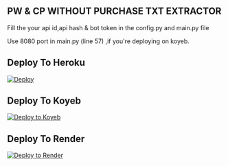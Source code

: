 ## PW & CP WITHOUT PURCHASE TXT EXTRACTOR 

Fill the your api id,api hash & bot token in the config.py and main.py file

Use 8080 port in main.py (line 57) ,if you're deploying on koyeb.


## Deploy To Heroku

[![Deploy](https://www.herokucdn.com/deploy/button.svg)](https://heroku.com/deploy?template=https://github.com/ankush-1223/PwCpAppxTxtExtractor)

## Deploy To Koyeb

[![Deploy to Koyeb](https://www.koyeb.com/static/images/deploy/button.svg)](https://app.koyeb.com/deploy?name=advance-txt-uploader&repository=Tushar557845%2FADVANCE-TXT-UPLOADER&branch=main&builder=dockerfile&instance_type=free&instances_min=0&autoscaling_sleep_idle_delay=300&ports=8080%3Bhttp%3B%2F&hc_protocol%5B8080%5D=tcp&hc_grace_period%5B8080%5D=5&hc_interval%5B8080%5D=30&hc_restart_limit%5B8080%5D=3&hc_timeout%5B8080%5D=5&hc_path%5B8080%5D=%2F&hc_method%5B8080%5D=get)

## Deploy To Render

[![Deploy to Render](https://render.com/images/deploy-to-render-button.svg)](https://render.com/deploy?repo=https://github.com/ankush-1223/PwCpAppxTxtExtractor)
